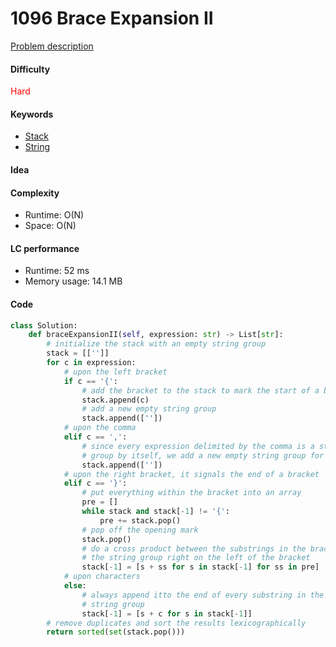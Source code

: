 1096 Brace Expansion II
=======================
[Problem description](https://leetcode.com/problems/brace-expansion-ii/)

#### Difficulty
<span style="color:red">Hard</span>

#### Keywords
- [Stack](../categories/stack.md)
- [String](../categories/strings.md)


#### Idea


#### Complexity
- Runtime: O(N)
- Space: O(N)
  
#### LC performance
- Runtime: 52 ms
- Memory usage: 14.1 MB

#### Code
```python
class Solution:
    def braceExpansionII(self, expression: str) -> List[str]:
        # initialize the stack with an empty string group
        stack = [['']]
        for c in expression:
            # upon the left bracket
            if c == '{':
                # add the bracket to the stack to mark the start of a bracket
                stack.append(c)
                # add a new empty string group 
                stack.append([''])
            # upon the comma
            elif c == ',':
                # since every expression delimited by the comma is a string 
                # group by itself, we add a new empty string group for expansion 
                stack.append([''])
            # upon the right bracket, it signals the end of a bracket
            elif c == '}':
                # put everything within the bracket into an array
                pre = []
                while stack and stack[-1] != '{':
                    pre += stack.pop()
                # pop off the opening mark
                stack.pop()
                # do a cross product between the substrings in the bracket and 
                # the string group right on the left of the bracket
                stack[-1] = [s + ss for s in stack[-1] for ss in pre]
            # upon characters
            else:
                # always append itto the end of every substring in the last 
                # string group
                stack[-1] = [s + c for s in stack[-1]]
        # remove duplicates and sort the results lexicographically
        return sorted(set(stack.pop()))
```